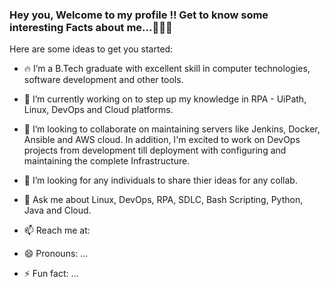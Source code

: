 ### Hey you, Welcome to my profile !! Get to know some interesting Facts about me...👋👋:blush:

<!--
**rishwanthrajaa/rishwanthrajaa** is a ✨ _special_ ✨ repository because its `README.md` (this file) appears on your GitHub profile.
-->
Here are some ideas to get you started:

- :fire: I’m a B.Tech graduate with excellent skill in computer technologies, software development and other tools.
- 🌱 I’m currently working on to step up my knowledge in RPA - UiPath, Linux, DevOps and Cloud platforms. 
- 👯 I’m looking to collaborate on maintaining servers like Jenkins, Docker, Ansible and AWS cloud. In addition, I'm excited to work on DevOps projects from development till deployment with configuring and maintaining the complete Infrastructure. 
- 🤔 I’m looking for any individuals to share thier ideas for any collab.
- 💬 Ask me about Linux, DevOps, RPA, SDLC, Bash Scripting, Python, Java and Cloud.  
- 📫 Reach me at:


- 😄 Pronouns: ...
- ⚡ Fun fact: ...

